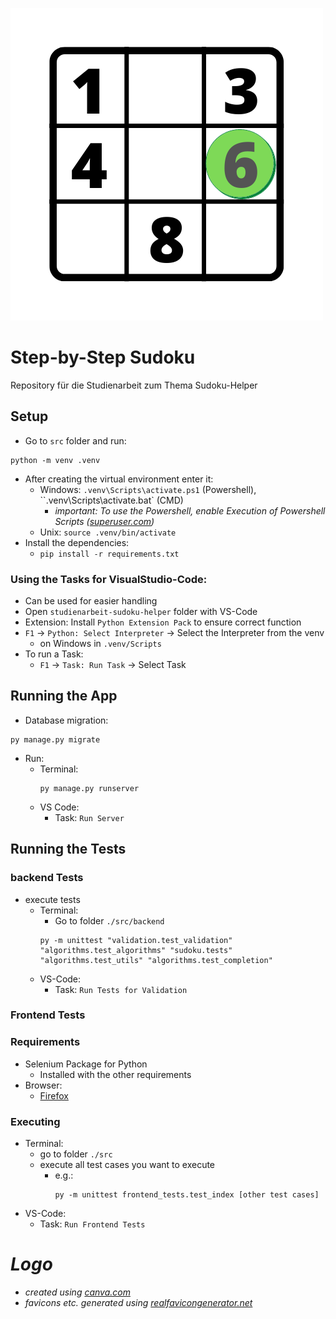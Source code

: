 ![](logo.png)

# Step-by-Step Sudoku
Repository für die Studienarbeit zum Thema Sudoku-Helper

## Setup
- Go to `src` folder and run:
```
python -m venv .venv
```
- After creating the virtual environment enter it:
    - Windows: `.venv\Scripts\activate.ps1` (Powershell), ``.venv\Scripts\activate.bat` (CMD)
      - *important: To use the Powershell, enable Execution of Powershell Scripts ([superuser.com](https://superuser.com/questions/106360/how-to-enable-execution-of-powershell-scripts))*
    - Unix: `source .venv/bin/activate`
- Install the dependencies:
    - `pip install -r requirements.txt`

### Using the Tasks for VisualStudio-Code:
- Can be used for easier handling
- Open `studienarbeit-sudoku-helper` folder with VS-Code
- Extension: Install `Python Extension Pack` to ensure correct function
- `F1`  -> `Python: Select Interpreter` -> Select the Interpreter from the venv
  - on Windows in `.venv/Scripts`
- To run a Task:
  - `F1` -> `Task: Run Task` -> Select Task

## Running the App
- Database migration:
```
py manage.py migrate
```
- Run:
  - Terminal:
    ```
    py manage.py runserver
    ```
  - VS Code:
    - Task: `Run Server`

## Running the Tests
### backend Tests
- execute tests
  - Terminal:
    - Go to folder `./src/backend`
    ```
    py -m unittest "validation.test_validation" "algorithms.test_algorithms" "sudoku.tests" "algorithms.test_utils" "algorithms.test_completion"
    ```
  - VS-Code:
    - Task: `Run Tests for Validation`

### Frontend Tests
### Requirements
- Selenium Package for Python
  - Installed with the other requirements
- Browser:
  - [Firefox](https://www.mozilla.org/de/firefox/new/)
### Executing
- Terminal:
  - go to folder `./src`
  - execute all test cases you want to execute
    - e.g.:
      ```
      py -m unittest frontend_tests.test_index [other test cases]
      ```
- VS-Code:
  - Task: `Run Frontend Tests`

# *Logo*
- *created using [canva.com](https://www.canva.com)*
- *favicons etc. generated using [realfavicongenerator.net](https://realfavicongenerator.net)*